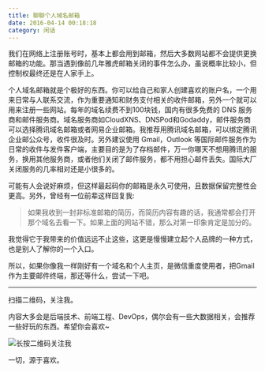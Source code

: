 ```yaml
---
title: 聊聊个人域名邮箱
date: 2016-04-14 00:18:18
category: 闲话
---
```


我们在网络上注册账号时，基本上都会用到邮箱，然后大多数网站都不会提供更换邮箱的功能。那当遇到像前几年雅虎邮箱关闭的事件怎么办，虽说概率比较小，但控制权最终还是在人家手上。

个人域名邮箱就是个极好的东西。你可以给自己和家人创建喜欢的账户名，一个用来日常与人联系交流，作为重要通知和财务支付相关的收件邮箱，另外一个就可以用来注册一些网站。每年的域名续费不到100块钱，国内有很多免费的 DNS 服务商和邮件服务商。域名服务商如CloudXNS、DNSPod和Godaddy，邮件服务商可以选择腾讯域名邮箱或者网易企业邮箱。我推荐用腾讯域名邮箱，可以绑定腾讯企业邮公众号，收件很及时。另外建议使用 Gmail，Outlook 等国际邮件服务作为日常的收件与发件客户端，主要目的是为了存档邮件，万一你哪天不想用腾讯的服务，换用其他服务商，或者他们关闭了邮件服务，都不用担心邮件丢失。国际大厂关闭服务的几率相对还是小很多的。

可能有人会说好麻烦，但这样最起码你的邮箱是永久可使用，且数据保留完整性会更高。另外，曾经有一位前辈这样回复我:

> 如果我收到一封非标准邮箱的简历，而简历内容有趣的话，我通常都会打开那个域名去看一下。如果上面的网站不错，那么对第一印象肯定是加分的。

我觉得它于我带来的价值远远不止这些，这更是慢慢建立起个人品牌的一种方式，也是别人了解你的一个入口。

所以，如果你像我一样刚好有一个域名和个人主页，是微信重度使用者，把Gmail作为主要邮件终端，那还等什么，尝试一下吧。

----

扫描二维码，关注我。

内容大多会是后端技术、前端工程、DevOps，偶尔会有一些大数据相关，会推荐一些好玩的东西。希望你会喜欢~

![长按二维码关注我](http://ww4.sinaimg.cn/large/b196a42dgw1f2r0uqcno4j209k09kwef.jpg)

一切，源于喜欢。